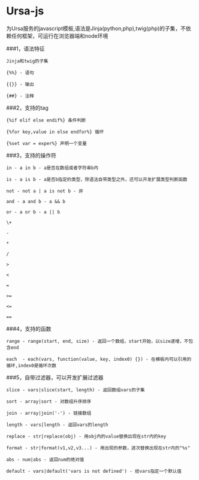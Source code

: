 Ursa-js
=======

为Ursa服务的javascript模板,语法是Jinja(python,php),twig(php)的子集，不依赖任何框架，可运行在浏览器端和node环境

###1，语法特征

    Jinja和twig的子集

    {%%} - 语句

    {{}} - 输出

    {##} - 注释


###2，支持的tag

    {%if elif else endif%} 条件判断

    {%for key,value in else endfor%} 循环

    {%set var = exper%} 声明一个变量

###3，支持的操作符

    in - a in b - a是否在数组或者字符串b内 

    is - a is b - a是否b指定的类型，除语法自带类型之外，还可以开发扩展类型判断函数

    not - not a | a is not b - 非

    and - a and b - a && b

    or - a or b - a || b

    \+

    -

    *

    /

    >

    <

    =

    >=

    <=

    ==

###4，支持的函数

    range - range(start, end, size) - 返回一个数组，start开始，以size递增，不包含end

    each  - each(vars, function(value, key, index0) {}) - 在模板内可以引用的循环,index0是循环次数

###5，自带过滤器，可以开发扩展过滤器

    slice - vars|slice(start, length) - 返回数组vars的子集

    sort - array|sort - 对数组升序排序

    join - array|join('-') - 链接数组

    length - vars|length - 返回vars的length

    replace - str|replace(obj) - 用obj内的value替换出现在str内的key

    format - str|format(v1,v2,v3...) - 用出现的参数，逐次替换出现在str内的"%s"

    abs - num|abs - 返回num的绝对值

    default - vars|default('vars is not defined') - 给vars指定一个默认值






